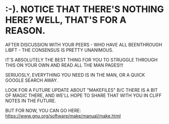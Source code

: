 # :-).  NOTICE THAT THERE'S NOTHING HERE?  WELL, THAT'S FOR A REASON.  

AFTER DISCUSSION WITH YOUR PEERS - WHO HAVE ALL BEENTHROUGH LIBFT - THE CONSENSUS IS PRETTY UNANIMOUS.  

IT'S ABSOLUTELY THE BEST THING FOR YOU TO STRUGGLE THROUGH THIS ON YOUR OWN AND READ ALL THE MAN PAGES!!!

SERIUOSLY, EVERYTHING YOU NEED IS IN THE MAN, OR A QUICK GOOGLE SEARCH AWAY.

LOOK FOR A FUTURE UPDATE ABOUT "MAKEFILES" B/C THERE IS A BIT OF MAGIC THERE, AND WE'LL HOPE TO SHARE THAT 
WITH YOU IN CLIFF NOTES IN THE FUTURE.

BUT FOR NOW, YOU CAN GO HERE:
https://www.gnu.org/software/make/manual/make.html
